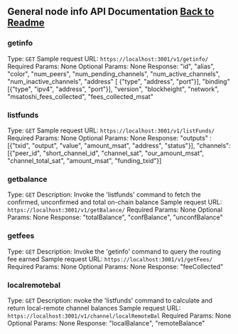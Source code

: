 ## General node info API Documentation [Back to Readme](../README.md)

### getinfo
Type: `GET`
Sample request URL: `https://localhost:3001/v1/getinfo/`
Required Params: None
Optional Params: None
Response:
"id", "alias", "color", "num_peers", "num_pending_channels", "num_active_channels", "num_inactive_channels", "address" [ {"type", "address", "port"}], "binding" [{"type", "ipv4", "address", "port"}], "version", "blockheight", "network", "msatoshi_fees_collected", "fees_collected_msat"

### listfunds
Type: `GET`
Sample request URL: `https://localhost:3001/v1/listFunds/`
Required Params: None
Optional Params: None
Response:
"outputs" : [{"txid", "output", "value", "amount_msat", "address", "status"}], "channels": [{"peer_id", "short_channel_id", "channel_sat", "our_amount_msat", "channel_total_sat", "amount_msat", "funding_txid"}]

### getbalance
Type: `GET`
Description: Invoke the 'listfunds' command to fetch the confirmed, unconfirmed and total on-chain balance
Sample request URL: `https://localhost:3001/v1/getBalance/`
Required Params: None
Optional Params: None
Response:
"totalBalance", "confBalance", "unconfBalance"

### getfees
Type: `GET`
Description: Invoke the 'getinfo' command to query the routing fee earned
Sample request URL: `https://localhost:3001/v1/getFees/`
Required Params: None
Optional Params: None
Response:
"feeCollected"

### localremotebal
Type: `GET`
Description: nvoke the 'listfunds' command to calculate and return local-remote channel balances
Sample request URL: `https://localhost:3001/v1/channel/localRemoteBal`
Required Params: None
Optional Params: None
Response:
"localBalance", "remoteBalance"
